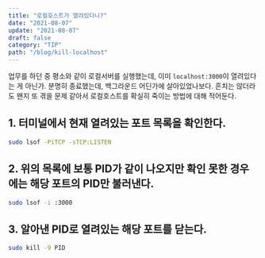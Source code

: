 ```yaml
---
title: "로컬호스트가 열려있다니?"
date: "2021-08-07"
update: "2021-08-07"
draft: false
category: "TIP"
path: "/blog/kill-localhost"
---
```


업무를 하던 중 평소와 같이 로컬서버를 실행했는데, 이미 `localhost:3000`이 열려있다는 게 아닌가.
분명히 종료했는데, 백그라운드 어딘가에 살아있었나보다.
흔치는 않더라도 왠지 또 겪을 문제 같아서 로컬호스트를 확실히 죽이는 방법에 대해 적어둔다.

## 1. 터미널에서 현재 열려있는 포트 목록을 확인한다.

```bash
sudo lsof -PiTCP -sTCP:LISTEN
```

## 2. 위의 목록에 보통 PID가 같이 나오지만 확인 못한 경우에는 해당 포트의 PID만 불러낸다.

```bash
sudo lsof -i :3000
```

## 3. 알아낸 PID로 열려있는 해당 포트를 닫는다.

```bash
sudo kill -9 PID
```
